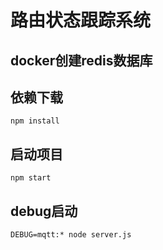 # 路由状态跟踪系统

## docker创建redis数据库

## 依赖下载

```
npm install
```

## 启动项目

```
npm start
```

## debug启动

```
DEBUG=mqtt:* node server.js
```

